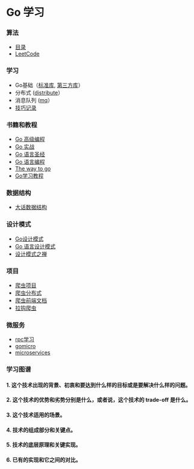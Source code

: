 # Go 学习

### 算法

* [目录](algorithm)
* [LeetCode](algorithm/leetcode)

### 学习

* Go基础（[标准库](/gobasics), [第三方库](/thirdparty)）
* 分布式 ([distribute](/distributedtool)）
* 消息队列 ([mq](thirdparty/mq)）
* [技巧记录](tips)

### 书籍和教程

* [Go 高级编程](/books/agopb)
* [Go 实战](/books/goaction)
* [Go 语言圣经](/books/gopl)
* [Go 语言编程](/books/the_go_prog_language)
* [The way to go](/books/the_way_to_go)
* [Go学习教程](tutorials/gt-series)

### 数据结构

* [大话数据结构](/datastruct)

### 设计模式

* [Go设计模式](/designpattern/gopatterns)
* [Go 语言设计模式](/designpattern/golang-design-pattern)
* [设计模式之禅](/books/gopattenzen)

### 项目

* [爬虫项目](crawler/readme.md)
* [爬虫分布式](crawler_distributed/readme.md)
* [爬虫前端文档](frontend/readme.md)
* [拉钩爬虫](sideproject/lagou)

### 微服务

* [rpc学习](microservices/rpc)
* [gomicro](gomicro)
* [microservices](microservices)

### 学习图谱

#### 1. 这个技术出现的背景、初衷和要达到什么样的目标或是要解决什么样的问题。

#### 2. 这个技术的优势和劣势分别是什么，或者说，这个技术的 trade-off 是什么。

#### 3. 这个技术适用的场景。

#### 4. 技术的组成部分和关键点。

#### 5. 技术的底层原理和关键实现。

#### 6. 已有的实现和它之间的对比。


